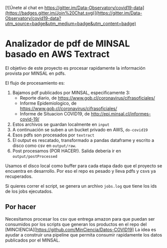 [![Únete al chat en https://gitter.im/Data-Observatory/covid19-data](https://badges.gitter.im/Join%20Chat.svg)](https://gitter.im/Data-Observatory/covid19-data?utm_source=badge&utm_medium=badge&utm_content=badge)

# Analizador de pdf de MINSAL basado en AWS Textract

El objetivo de este proyecto es procesar rapidamente la información provista por MINSAL en pdfs.

El flujo de procesamiento es:

 1. Bajamos pdf publicados por MINSAL, especificamente 3:
    * Reporte diario, de https://www.gob.cl/coronavirus/cifrasoficiales/
    * Informe Epidemiologico, de https://www.gob.cl/coronavirus/cifrasoficiales/
    * Informe de Situacion COVID19, de http://epi.minsal.cl/informes-covid-19/
 2. Estos archivos se guardan localmente en `input`
 3. A continuación se suben a un bucket privado en AWS, `do-covid19`
 4. Esos pdfs son procesados por `textract`
 5. El output es rescatado, transformado a pandas dataframe y escrito a disco como csv en `output/raw`.
 6. Post procesamos (POR HACER!). Salida debería ir en `output/postProcessed`
 
 Usamos el disco local como buffer para cada etapa dado que el proyecto se encuentra en desarrollo.
 Por eso el repo es pesado y lleva pdfs y csvs ya recuperados.
 
 Si quieres correr el script, se genera un archivo `jobs.log` que tiene los ids de los jobs ejecutados.
 
 ## Por hacer
 
 Necesitamos procesar los csv que entrega amazon para que puedan ser consumidos por los scripts que generan los
 productos en el repo del [MINCIENCIA][https://github.com/MinCiencia/Datos-COVID19]
 La idea es ayudar a construir una pipeline que permita consumir rapidamente los datos publicados por el MINSAL.
